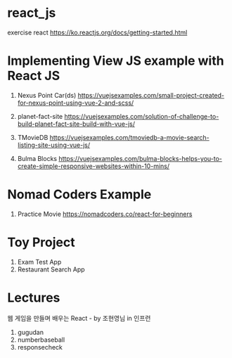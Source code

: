 # react_js

exercise react
https://ko.reactjs.org/docs/getting-started.html

# Implementing View JS example with React JS

1. Nexus Point Car(ds)
https://vuejsexamples.com/small-project-created-for-nexus-point-using-vue-2-and-scss/

2. planet-fact-site
https://vuejsexamples.com/solution-of-challenge-to-build-planet-fact-site-build-with-vue-js/

3. TMovieDB
https://vuejsexamples.com/tmoviedb-a-movie-search-listing-site-using-vue-js/

4. Bulma Blocks
https://vuejsexamples.com/bulma-blocks-helps-you-to-create-simple-responsive-websites-within-10-mins/


# Nomad Coders Example

1. Practice Movie
https://nomadcoders.co/react-for-beginners

# Toy Project

1. Exam Test App
2. Restaurant Search App

# Lectures

웹 게임을 만들며 배우는 React - by 조현영님 in 인프런
 1. gugudan
 2. numberbaseball
 3. responsecheck

